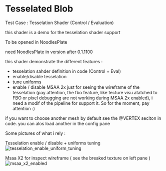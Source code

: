 # Tesselated Blob

Test Case : Tesselation Shader (Control / Evaluation)

this shader is a demo for the tesselation shader support

To be opened in NoodlesPlate

need NoodlesPlate in version after 0.1.1100

this shader demonstrate the different features :

 * tesselation sahder definition in code (Control + Eval)
 * enable/disable tesselation
 * tune uniforms
 * enable / disable MSAA 2x just for seeing the wireframe of the tesselation
 (pay attention, the fbo feature, like tecture visu atatched to FBO or pixel debugging are not working during MSAA 2x enabled), i need a modif of the pipeline for support it. So for the moment, pay attention :)

if you want to choose another mesh by default see the @VERTEX seciton in code. you can alos load another in the config pane
 
Some pictures of what i rely :

Tesselation enable / disable + uniforms tuning
![tesselation_enable_uniform_tuning](/data/Samples/TesselationBlob/tesselation_enable_uniform_tuning.gif)

Msaa X2 for inspect wireframe ( see the breaked texture on left pane )
![msaa_x2_enabled](/data/Samples/TesselationBlob/msaa_x2_enabled.gif)
